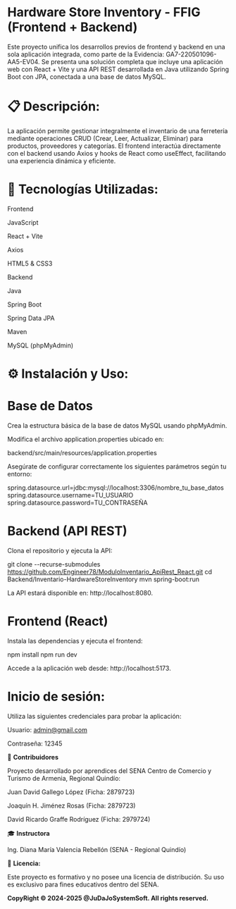 # **Hardware Store Inventory - FFIG (Frontend + Backend)**

Este proyecto unifica los desarrollos previos de frontend y backend en una sola aplicación integrada, como parte de la Evidencia: GA7-220501096-AA5-EV04. Se presenta una solución completa que incluye una aplicación web con React + Vite y una API REST desarrollada en Java utilizando Spring Boot con JPA, conectada a una base de datos MySQL.

# 📋 **Descripción:**

La aplicación permite gestionar integralmente el inventario de una ferretería mediante operaciones CRUD (Crear, Leer, Actualizar, Eliminar) para productos, proveedores y categorías. El frontend interactúa directamente con el backend usando Axios y hooks de React como useEffect, facilitando una experiencia dinámica y eficiente.

# 🚀 **Tecnologías Utilizadas:**

Frontend

JavaScript

React + Vite

Axios

HTML5 & CSS3

Backend

Java

Spring Boot

Spring Data JPA

Maven

MySQL (phpMyAdmin)

# ⚙️ **Instalación y Uso:**

# **Base de Datos**

Crea la estructura básica de la base de datos MySQL usando phpMyAdmin.

Modifica el archivo application.properties ubicado en:

backend/src/main/resources/application.properties

Asegúrate de configurar correctamente los siguientes parámetros según tu entorno:

spring.datasource.url=jdbc:mysql://localhost:3306/nombre_tu_base_datos
spring.datasource.username=TU_USUARIO
spring.datasource.password=TU_CONTRASEÑA

# **Backend (API REST)**

Clona el repositorio y ejecuta la API:

git clone --recurse-submodules https://github.com/Engineer78/ModuloInventario_ApiRest_React.git
cd Backend/Inventario-HardwareStoreInventory
mvn spring-boot:run

La API estará disponible en: http://localhost:8080.

# **Frontend (React)**

Instala las dependencias y ejecuta el frontend:

npm install
npm run dev

Accede a la aplicación web desde: http://localhost:5173.

# **Inicio de sesión:**

Utiliza las siguientes credenciales para probar la aplicación:

Usuario: admin@gmail.com

Contraseña: 12345

👥 **Contribuidores**

Proyecto desarrollado por aprendices del SENA Centro de Comercio y Turismo de Armenia, Regional Quindío:

Juan David Gallego López (Ficha: 2879723)

Joaquín H. Jiménez Rosas (Ficha: 2879723)

David Ricardo Graffe Rodríguez (Ficha: 2979724)

🎓 **Instructora**

Ing. Diana María Valencia Rebellón (SENA - Regional Quindío)

📝 **Licencia:**

Este proyecto es formativo y no posee una licencia de distribución. Su uso es exclusivo para fines educativos dentro del SENA.

**CopyRight © 2024-2025 @JuDaJoSystemSoft. All rights reserved.**
